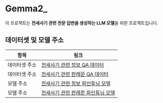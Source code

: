 # Gemma2_

이 프로젝트는 **전세사기 관련 전문 답변을 생성하는 LLM 모델**을 위한 프로젝트입니다.

## 데이터셋 및 모델 주소

| 항목        | 링크                                  |
|-------------|--------------------------------------|
| 데이터셋 주소 | [전세사기 관련 정보 QA 데이터](https://huggingface.co/datasets/ball0428/jeonse_fraud) |
| 데이터셋 주소 | [전세사기 관련 판례문 QA 데이터](https://huggingface.co/datasets/ball0428/qa_pair_judicial_precedent_data) |
| 모델 주소    | [전세사기 관련 정보 파인튜닝 모델](https://huggingface.co/ball0428/gemma-2b-jeonse_fraud)    |
| 모델 주소    | [전세사기 관련 판례문 파인튜닝 모델](https://huggingface.co/ball0428/gemma-merge)    |
